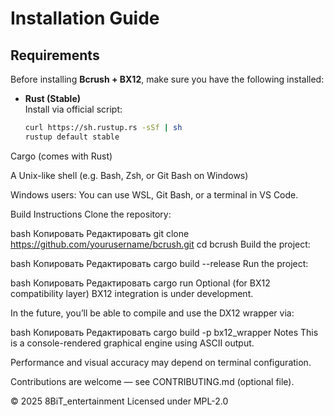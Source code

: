 # Installation Guide

## Requirements

Before installing **Bcrush + BX12**, make sure you have the following installed:

- **Rust (Stable)**  
  Install via official script:  
  ```bash
  curl https://sh.rustup.rs -sSf | sh
  rustup default stable
Cargo (comes with Rust)

A Unix-like shell (e.g. Bash, Zsh, or Git Bash on Windows)

Windows users: You can use WSL, Git Bash, or a terminal in VS Code.

Build Instructions
Clone the repository:

bash
Копировать
Редактировать
git clone https://github.com/yourusername/bcrush.git
cd bcrush
Build the project:

bash
Копировать
Редактировать
cargo build --release
Run the project:

bash
Копировать
Редактировать
cargo run
Optional (for BX12 compatibility layer)
BX12 integration is under development.

In the future, you’ll be able to compile and use the DX12 wrapper via:

bash
Копировать
Редактировать
cargo build -p bx12_wrapper
Notes
This is a console-rendered graphical engine using ASCII output.

Performance and visual accuracy may depend on terminal configuration.

Contributions are welcome — see CONTRIBUTING.md (optional file).

© 2025 8BiT_entertainment
Licensed under MPL-2.0
